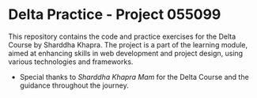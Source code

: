 # Delta Practice - Project 055099

This repository contains the code and practice exercises for the Delta Course by Sharddha Khapra.
The project is a part of the learning module, aimed at enhancing skills in web development and project design, using various technologies and frameworks.

  - Special thanks to *Sharddha Khapra Mam* for the Delta Course and the guidance throughout the journey.


